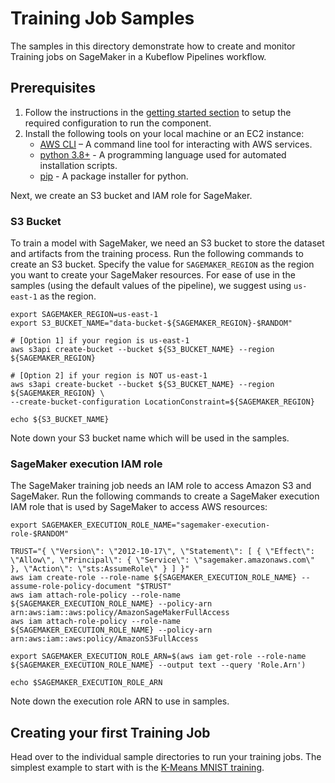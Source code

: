 # Training Job Samples

The samples in this directory demonstrate how to create and monitor Training jobs on SageMaker in a Kubeflow Pipelines workflow.             

## Prerequisites    

1. Follow the instructions in the [getting started section](../README.md#getting-started) to setup the required configuration to run the component.
2. Install the following tools on your local machine or an EC2 instance:
    - [AWS CLI](https://docs.aws.amazon.com/cli/latest/userguide/getting-started-install.html) – A command line tool for interacting with AWS services.
    - [python 3.8+](https://www.python.org/downloads/) - A programming language used for automated installation scripts.
    - [pip](https://pip.pypa.io/en/stable/installation/) - A package installer for python.


Next, we create an S3 bucket and IAM role for SageMaker.

### S3 Bucket
To train a model with SageMaker, we need an S3 bucket to store the dataset and artifacts from the training process. Run the following commands to create an S3 bucket. Specify the value for `SAGEMAKER_REGION` as the region you want to create your SageMaker resources. For ease of use in the samples (using the default values of the pipeline), we suggest using `us-east-1` as the region.

```
export SAGEMAKER_REGION=us-east-1
export S3_BUCKET_NAME="data-bucket-${SAGEMAKER_REGION}-$RANDOM"

# [Option 1] if your region is us-east-1
aws s3api create-bucket --bucket ${S3_BUCKET_NAME} --region ${SAGEMAKER_REGION}

# [Option 2] if your region is NOT us-east-1
aws s3api create-bucket --bucket ${S3_BUCKET_NAME} --region ${SAGEMAKER_REGION} \
--create-bucket-configuration LocationConstraint=${SAGEMAKER_REGION}

echo ${S3_BUCKET_NAME}
```
Note down your S3 bucket name which will be used in the samples.

### SageMaker execution IAM role
The SageMaker training job needs an IAM role to access Amazon S3 and SageMaker. Run the following commands to create a SageMaker execution IAM role that is used by SageMaker to access AWS resources:

```
export SAGEMAKER_EXECUTION_ROLE_NAME="sagemaker-execution-role-$RANDOM"

TRUST="{ \"Version\": \"2012-10-17\", \"Statement\": [ { \"Effect\": \"Allow\", \"Principal\": { \"Service\": \"sagemaker.amazonaws.com\" }, \"Action\": \"sts:AssumeRole\" } ] }"
aws iam create-role --role-name ${SAGEMAKER_EXECUTION_ROLE_NAME} --assume-role-policy-document "$TRUST"
aws iam attach-role-policy --role-name ${SAGEMAKER_EXECUTION_ROLE_NAME} --policy-arn arn:aws:iam::aws:policy/AmazonSageMakerFullAccess
aws iam attach-role-policy --role-name ${SAGEMAKER_EXECUTION_ROLE_NAME} --policy-arn arn:aws:iam::aws:policy/AmazonS3FullAccess

export SAGEMAKER_EXECUTION_ROLE_ARN=$(aws iam get-role --role-name ${SAGEMAKER_EXECUTION_ROLE_NAME} --output text --query 'Role.Arn')

echo $SAGEMAKER_EXECUTION_ROLE_ARN
```
Note down the execution role ARN to use in samples.

## Creating your first Training Job

Head over to the individual sample directories to run your training jobs. The simplest example to start with is the [K-Means MNIST training](./mnist-kmeans-training/).